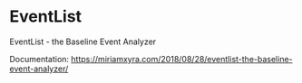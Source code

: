 # EventList
EventList - the Baseline Event Analyzer

Documentation:
https://miriamxyra.com/2018/08/28/eventlist-the-baseline-event-analyzer/
